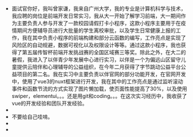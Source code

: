 - 面试官你好，我叫曾家谦，我来自广州大学，我的专业是计算机科学与技术，我应聘的岗位是前端开发日常实习，我从大一开始了解学习前端，大一期间作为主要负责人参与开发了一款校园请假打卡小程序，这款小程序主要用于在疫情期间方便辅导员进行大批量的学生离校审批，以及学生日常健康上报的工作，我在其中负责小程序的前端构建和部分云函数的编写，工作亮点是实现了风险区的自动规避，数据可视化以及权限设计等等。通过这款小程序，我也获得了第五届传智杯前端开发挑战赛的全国区域赛三等奖。除此之外，在大二的暑假，我进入了以伴青少年发展中心进行实习，以伴是一个为偏远山区留守儿童提供云陪伴和心理辅导的公益组织，在今年二月获得了字节跳动公益平台公益项目的第二名。我在实习中主要负责以伴官网的部分功能开发，在官网开发中，使用了vue3的nuxt框架进行开发，我在其中的工作亮点是通过监听滚动事件和函数节流的方式实现了图片懒加载，使页面性能提高了30%，以及使用swiper，elementui。。。还是用git和coding。。。在这次实习经历中，我收获了vue的开发经验和团队开发经验。
-
- 不要给自己哇啃。
-
-